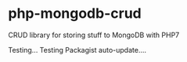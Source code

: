 # php-mongodb-crud
CRUD library for storing stuff to MongoDB with PHP7

Testing... Testing Packagist auto-update....
